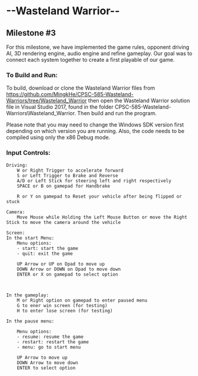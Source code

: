 # --Wasteland Warrior--
## Milestone #3

For this milestone, we have implemented the game rules, opponent driving AI, 3D rendering engine, audio engine and refine gameplay. Our goal was to connect each system together to create a first playable of our game.

### To Build and Run:
To build, download or clone the Wasteland Warrior files from https://github.com/MingkHe/CPSC-585-Wasteland-Warriors/tree/Wasteland_Warrior
then open the Wasteland Warrior solution file in Visual Studio 2017, found in the folder CPSC-585-Wasteland-Warriors\Wasteland_Warrior.
Then build and run the program.

Please note that you may need to change the Windows SDK version first depending on which version you are running. Also, the code needs to
be compiled using only the x86 Debug mode.


### Input Controls:

    Driving:
        W or Right Trigger to accelerate forward
        S or Left Trigger to Brake and Reverse
        A/D or Left Stick for steering left and right respectively
        SPACE or B on gamepad for Handbrake
        
        R or Y on gamepad to Reset your vehicle after being flipped or stuck

    Camera:
        Move Mouse while Holding the Left Mouse Button or move the Right Stick to move the camera around the vehicle

    Screen:
    In the start Menu:
        Menu options:
        - start: start the game
        - quit: exit the game

        UP Arrow or UP on Dpad to move up
        DOWN Arrow or DOWN on Dpad to move down
        ENTER or X on gamepad to select option
        

        
    In the gameplay:
        M or Right option on gamepad to enter paused menu
        G to ener win screen (for testing)
        H to enter lose screen (for testing)
        
    In the pause menu:

        Menu options:
        - resume: resume the game
        - restart: restart the game
        - menu: go to start menu

        UP Arrow to move up
        DOWN Arrow to move down
        ENTER to select option
        

